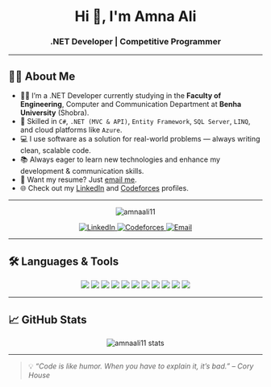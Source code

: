 <h1 align="center">Hi 👋, I'm Amna Ali</h1>
<h3 align="center">.NET Developer | Competitive Programmer </h3>

---

## 👩‍💻 About Me

- 👩‍🎓 I’m a .NET Developer currently studying in the **Faculty of Engineering**, Computer and Communication Department at **Benha University** (Shobra).  
- 💼 Skilled in `C#`, `.NET (MVC & API)`, `Entity Framework`, `SQL Server`, `LINQ`, and cloud platforms like `Azure`.  
- 💻 I use software as a solution for real-world problems — always writing clean, scalable code.  
- 📚 Always eager to learn new technologies and enhance my development & communication skills.  
- 📄 Want my resume? Just [email me](mailto:amnaabdelwahab77@gmail.com?subject=Requesting%20your%20Resume).  
- 🌐 Check out my [LinkedIn](https://www.linkedin.com/in/amna-ali-2372752a4) and [Codeforces](https://codeforces.com/profile/amnaali123) profiles.

---

<p align="center">
  <img src="https://komarev.com/ghpvc/?username=amnaali11&label=Profile%20views&color=0e75b6&style=flat" alt="amnaali11" />
</p>

<p align="center">
  <a href="https://www.linkedin.com/in/amna-ali-2372752a4" target="_blank">
    <img src="https://img.shields.io/badge/LinkedIn-0A66C2?style=for-the-badge&logo=linkedin&logoColor=white" alt="LinkedIn" />
  </a>
  <a href="https://codeforces.com/profile/amnaali11" target="_blank">
    <img src="https://img.shields.io/badge/Codeforces-1f8acb?style=for-the-badge&logo=codeforces&logoColor=white" alt="Codeforces" />
  </a>
  <a href="mailto:amnaabdelwahab77@gmail.com">
    <img src="https://img.shields.io/badge/Gmail-D14836?style=for-the-badge&logo=gmail&logoColor=white" alt="Email" />
  </a>
</p>

---

## 🛠️ Languages & Tools

<p align="center">
  <img src="https://img.shields.io/badge/C++-00599C?style=for-the-badge&logo=c%2B%2B&logoColor=white"/>
  <img src="https://img.shields.io/badge/C%23-68217A?style=for-the-badge&logo=c-sharp&logoColor=white"/>
  <img src="https://img.shields.io/badge/.NET-512BD4?style=for-the-badge&logo=dotnet&logoColor=white"/>
  <img src="https://img.shields.io/badge/SQL%20Server-CC2927?style=for-the-badge&logo=microsoft-sql-server&logoColor=white"/>
  <img src="https://img.shields.io/badge/Entity_Framework-003B57?style=for-the-badge&logo=entity-framework&logoColor=white"/>
  <img src="https://img.shields.io/badge/HTML5-E34F26?style=for-the-badge&logo=html5&logoColor=white"/>
  <img src="https://img.shields.io/badge/CSS3-1572B6?style=for-the-badge&logo=css3&logoColor=white"/>
  <img src="https://img.shields.io/badge/JavaScript-F7DF1E?style=for-the-badge&logo=javascript&logoColor=black"/>
  <img src="https://img.shields.io/badge/Azure-0078D4?style=for-the-badge&logo=microsoft-azure&logoColor=white"/>
  <img src="https://img.shields.io/badge/Git-F05032?style=for-the-badge&logo=git&logoColor=white"/>
  <img src="https://img.shields.io/badge/GitHub-181717?style=for-the-badge&logo=github&logoColor=white"/>
</p>

---

## 📈 GitHub Stats

<p align="center">
  <img src="https://github-readme-stats.vercel.app/api?username=amnaali11&show_icons=true&theme=radical" alt="amnaali11 stats"/>
</p>

---

> 💡 *“Code is like humor. When you have to explain it, it’s bad.” – Cory House*
